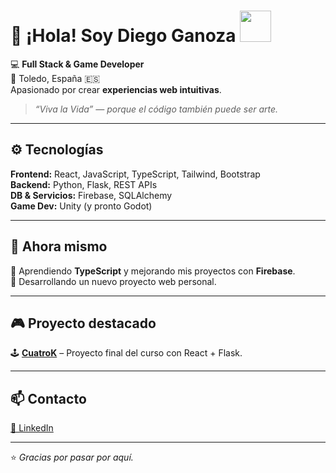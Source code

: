 # 👋 ¡Hola! Soy Diego Ganoza <img src="https://media4.giphy.com/media/jv28KhDES6qtTsJmOt/giphy.gif" width="50"/>

💻 **Full Stack & Game Developer**  
📍 Toledo, España 🇪🇸  
Apasionado por crear **experiencias web intuitivas**.  
> *“Viva la Vida” — porque el código también puede ser arte.*

---

## ⚙️ Tecnologías

**Frontend:** React, JavaScript, TypeScript, Tailwind, Bootstrap  
**Backend:** Python, Flask, REST APIs  
**DB & Servicios:** Firebase, SQLAlchemy  
**Game Dev:** Unity (y pronto Godot)  

---

## 🚀 Ahora mismo
🔹 Aprendiendo **TypeScript** y mejorando mis proyectos con **Firebase**.  
🔹 Desarrollando un nuevo proyecto web personal.

---

## 🎮 Proyecto destacado
🕹 **[CuatroK](https://github.com/DiegoGanoza/CuatroK)** – Proyecto final del curso con React + Flask.  

---

## 📫 Contacto
[💼 LinkedIn](https://www.linkedin.com/in/diegou-ganoza)

---

⭐ *Gracias por pasar por aquí.*

